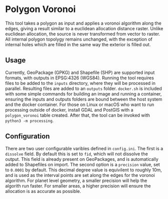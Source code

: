 # Polygon Voronoi

This tool takes a polygon as input and applies a voronoi algorithm along the edges, giving a result similar to a euclidean allocation distance raster. Unlike euclidean allocation, the source is never transformed from vector to raster. All internal polygon topolygy remains unchanged, with the exception of internal holes which are filled in the same way the exterior is filled out.

## Usage

Currently, GeoPackage (GPKG) and Shapefile (SHP) are supported input formats, with outputs in EPSG:4326 (WGS84). Running the tool requires files to be added to the `inputs` directory, where they will be processed in parallel. Resulting files are added to an `outputs` folder. `docker.sh` is included with some simple commands for building an image and running a container, ensuring the inputs and outputs folders are bound between the host system and the docker container. For those on Linux or macOS who want to run processing outside of docker, install GDAL and PostGIS with a `polygon_voronoi` table created. After that, the tool can be invoked with `python3 -m processing`.

## Configuration

There are two user configurable varibles defined in `config.ini`. The first is a `dissolve` field. By default this is set to `fid`, which will not dissolve the output. This field is already present on GeoPackages, and is automatically added to Shapefiles on import. The second option is a `precision` value, set to `0.0001` by default. This decimal degree value is equivilent to roughly 10m, and is used as the interval points are set along the edges for the voronoi algorithm. For planet level geometry, a smaller precision will help the algorith run faster. For smaller areas, a higher precision will ensure the allocation is as accurate as possible.
